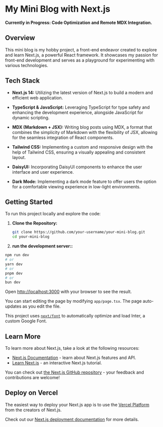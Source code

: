 # My Mini Blog with Next.js

**Currently in Progress: Code Optimization and Remote MDX Integration.**

## Overview

This mini blog is my hobby project, a front-end endeavor created to explore and learn Next.js, a powerful React framework. It showcases my passion for front-end development and serves as a playground for experimenting with various technologies.

## Tech Stack

- **Next.js 14:** Utilizing the latest version of Next.js to build a modern and efficient web application.
- **TypeScript & JavaScript:** Leveraging TypeScript for type safety and enhancing the development experience, alongside JavaScript for dynamic scripting.

- **MDX (Markdown + JSX):** Writing blog posts using MDX, a format that combines the simplicity of Markdown with the flexibility of JSX, allowing for the seamless integration of React components.

- **Tailwind CSS:** Implementing a custom and responsive design with the help of Tailwind CSS, ensuring a visually appealing and consistent layout.

- **DaisyUI:** Incorporating DaisyUI components to enhance the user interface and user experience.

- **Dark Mode:** Implementing a dark mode feature to offer users the option for a comfortable viewing experience in low-light environments.

## Getting Started

To run this project locally and explore the code:

1. **Clone the Repository:**

   ```bash
   git clone https://github.com/your-username/your-mini-blog.git
   cd your-mini-blog

   ```

2. **run the development server::**

```bash
npm run dev
# or
yarn dev
# or
pnpm dev
# or
bun dev
```

Open [http://localhost:3000](http://localhost:3000) with your browser to see the result.

You can start editing the page by modifying `app/page.tsx`. The page auto-updates as you edit the file.

This project uses [`next/font`](https://nextjs.org/docs/basic-features/font-optimization) to automatically optimize and load Inter, a custom Google Font.

## Learn More

To learn more about Next.js, take a look at the following resources:

- [Next.js Documentation](https://nextjs.org/docs) - learn about Next.js features and API.
- [Learn Next.js](https://nextjs.org/learn) - an interactive Next.js tutorial.

You can check out [the Next.js GitHub repository](https://github.com/vercel/next.js/) - your feedback and contributions are welcome!

## Deploy on Vercel

The easiest way to deploy your Next.js app is to use the [Vercel Platform](https://vercel.com/new?utm_medium=default-template&filter=next.js&utm_source=create-next-app&utm_campaign=create-next-app-readme) from the creators of Next.js.

Check out our [Next.js deployment documentation](https://nextjs.org/docs/deployment) for more details.
